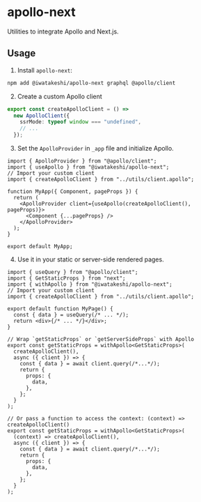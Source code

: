# apollo-next

Utilities to integrate Apollo and Next.js.

## Usage

1. Install `apollo-next`:

```bash
npm add @iwatakeshi/apollo-next graphql @apollo/client
```

2. Create a custom Apollo client

```ts
export const createApolloClient = () =>
  new ApolloClient({
    ssrMode: typeof window === "undefined",
    // ...
  });
```

3. Set the `ApolloProvider` in `_app` file and initialize Apollo.

```tsx
import { ApolloProvider } from "@apollo/client";
import { useApollo } from "@iwatakeshi/apollo-next";
// Import your custom client
import { createApolloClient } from "../utils/client.apollo";

function MyApp({ Component, pageProps }) {
  return (
    <ApolloProvider client={useApollo(createApolloClient(), pageProps)}>
      <Component {...pageProps} />
    </ApolloProvider>
  );
}

export default MyApp;
```

4. Use it in your static or server-side rendered pages.

```tsx
import { useQuery } from "@apollo/client";
import { GetStaticProps } from "next";
import { withApollo } from "@iwatakeshi/apollo-next";
// Import your custom client
import { createApolloClient } from "../utils/client.apollo";

export default function MyPage() {
  const { data } = useQuery(/* ... */);
  return <div>{/* ... */}</div>;
}

// Wrap `getStaticProps` or `getServerSideProps` with Apollo
export const getStaticProps = withApollo<GetStaticProps>(
  createApolloClient(),
  async ({ client }) => {
    const { data } = await client.query(/*...*/);
    return {
      props: {
        data,
      },
    };
  }
);

// Or pass a function to access the context: (context) => createApolloClient()
export const getStaticProps = withApollo<GetStaticProps>(
  (context) => createApolloClient(),
  async ({ client }) => {
    const { data } = await client.query(/*...*/);
    return {
      props: {
        data,
      },
    };
  }
);
```
